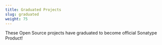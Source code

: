 ```yaml
---
title: Graduated Projects
slug: graduated
weight: 75
---
```


These Open Source projects have graduated to become official Sonatype Product!